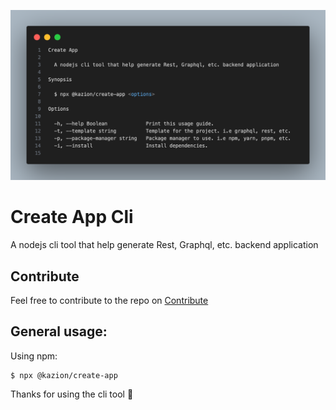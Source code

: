 ![alt text](create-app.png "Create App")

# Create App Cli

A nodejs cli tool that help generate Rest, Graphql, etc. backend application

## Contribute

Feel free to contribute to the repo on [Contribute](https://github.com/Kazion500/create-app-cli)

## General usage:

Using npm:

```shell
$ npx @kazion/create-app
```

Thanks for using the cli tool 🚀
